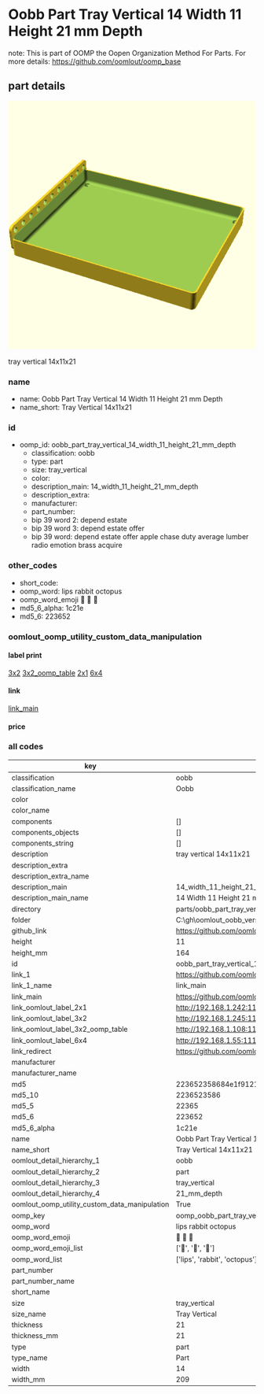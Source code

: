 # Oobb Part Tray Vertical 14 Width 11 Height 21 mm Depth  

note: This is part of OOMP the Oopen Organization Method For Parts. For more details: https://github.com/oomlout/oomp_base

##  part details
  

[![](3dpr.png)](3dpr.png)

tray vertical 14x11x21



### name
* name: Oobb Part Tray Vertical 14 Width 11 Height 21 mm Depth
* name_short: Tray Vertical 14x11x21 
### id
* oomp_id: oobb_part_tray_vertical_14_width_11_height_21_mm_depth
  * classification: oobb
  * type: part
  * size: tray_vertical
  * color: 
  * description_main: 14_width_11_height_21_mm_depth
  * description_extra: 
  * manufacturer: 
  * part_number: 
  * bip 39 word 2: depend estate
  * bip 39 word 3: depend estate offer
  * bip 39 word: depend estate offer apple chase duty average lumber radio emotion brass acquire

### other_codes
* short_code: 
* oomp_word: lips rabbit octopus
* oomp_word_emoji :lips: :rabbit: :octopus:
* md5_6_alpha: 1c21e
* md5_6: 223652






### oomlout_oomp_utility_custom_data_manipulation
#### label print
[3x2](http://192.168.1.245:1112/?label=oomp%201c21e)
[3x2_oomp_table](http://192.168.1.108:1112/?label=oomp%201c21e)
[2x1](http://192.168.1.242:1112/?label=oomp%201c21e)
[6x4](http://192.168.1.55:1112/?label=oomp%201c21e)    

#### link

[link_main](https://github.com/oomlout/oomlout_oobb_version_4_generated_parts/tree/main/navigation_oomp/oobb/part/tray_vertical/14_width_11_height_21_mm_depth/part)                              

#### price







### all codes 
| key | value |  
| --- | --- |  
| classification | oobb |  
| classification_name | Oobb |  
| color |  |  
| color_name |  |  
| components | [] |  
| components_objects | [] |  
| components_string | [] |  
| description | tray vertical 14x11x21 |  
| description_extra |  |  
| description_extra_name |  |  
| description_main | 14_width_11_height_21_mm_depth |  
| description_main_name | 14 Width 11 Height 21 mm Depth |  
| directory | parts/oobb_part_tray_vertical_14_width_11_height_21_mm_depth |  
| folder | C:\gh\oomlout_oobb_version_4_generated_parts\parts\oobb_part_tray_vertical_14_width_11_height_21_mm_depth |  
| github_link | https://github.com/oomlout/oomlout_oomp_part_src/tree/main/parts/oobb_part_tray_vertical_14_width_11_height_21_mm_depth |  
| height | 11 |  
| height_mm | 164 |  
| id | oobb_part_tray_vertical_14_width_11_height_21_mm_depth |  
| link_1 | https://github.com/oomlout/oomlout_oobb_version_4_generated_parts/tree/main/navigation_oomp/oobb/part/tray_vertical/14_width_11_height_21_mm_depth/part |  
| link_1_name | link_main |  
| link_main | https://github.com/oomlout/oomlout_oobb_version_4_generated_parts/tree/main/navigation_oomp/oobb/part/tray_vertical/14_width_11_height_21_mm_depth/part |  
| link_oomlout_label_2x1 | http://192.168.1.242:1112/?label=oomp%201c21e |  
| link_oomlout_label_3x2 | http://192.168.1.245:1112/?label=oomp%201c21e |  
| link_oomlout_label_3x2_oomp_table | http://192.168.1.108:1112/?label=oomp%201c21e |  
| link_oomlout_label_6x4 | http://192.168.1.55:1112/?label=oomp%201c21e |  
| link_redirect | https://github.com/oomlout/oomlout_oobb_version_4_generated_parts/tree/main/parts/oobb_tray_vertical_14_11_21 |  
| manufacturer |  |  
| manufacturer_name |  |  
| md5 | 223652358684e1f9121350ab32d359d7 |  
| md5_10 | 2236523586 |  
| md5_5 | 22365 |  
| md5_6 | 223652 |  
| md5_6_alpha | 1c21e |  
| name | Oobb Part Tray Vertical 14 Width 11 Height 21 mm Depth |  
| name_short | Tray Vertical 14x11x21  |  
| oomlout_detail_hierarchy_1 | oobb |  
| oomlout_detail_hierarchy_2 | part |  
| oomlout_detail_hierarchy_3 | tray_vertical |  
| oomlout_detail_hierarchy_4 | 21_mm_depth |  
| oomlout_oomp_utility_custom_data_manipulation | True |  
| oomp_key | oomp_oobb_part_tray_vertical_14_width_11_height_21_mm_depth |  
| oomp_word | lips rabbit octopus |  
| oomp_word_emoji | :lips: :rabbit: :octopus: |  
| oomp_word_emoji_list | [':lips:', ':rabbit:', ':octopus:'] |  
| oomp_word_list | ['lips', 'rabbit', 'octopus'] |  
| part_number |  |  
| part_number_name |  |  
| short_name |  |  
| size | tray_vertical |  
| size_name | Tray Vertical |  
| thickness | 21 |  
| thickness_mm | 21 |  
| type | part |  
| type_name | Part |  
| width | 14 |  
| width_mm | 209 |  

